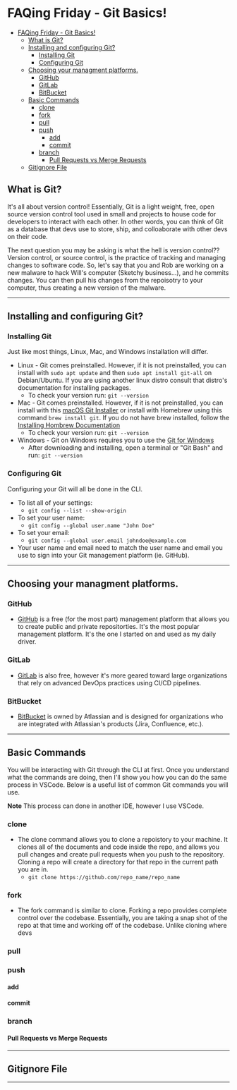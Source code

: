 # FAQing Friday - Git Basics!

- [FAQing Friday - Git Basics!](#faqing-friday---git-basics)
  - [What is Git?](#what-is-git)
  - [Installing and configuring Git?](#installing-and-configuring-git)
    - [Installing Git](#installing-git)
    - [Configuring Git](#configuring-git)
  - [Choosing your managment platforms.](#choosing-your-managment-platforms)
    - [GitHub](#github)
    - [GitLab](#gitlab)
    - [BitBucket](#bitbucket)
  - [Basic Commands](#basic-commands)
    - [clone](#clone)
    - [fork](#fork)
    - [pull](#pull)
    - [push](#push)
      - [add](#add)
      - [commit](#commit)
    - [branch](#branch)
      - [Pull Requests vs Merge Requests](#pull-requests-vs-merge-requests)
  - [Gitignore File](#gitignore-file)

## What is Git?

It's all about version control! Essentially, Git is a light weight, free, open source version control tool used in small and projects to house code for developers to interact with each other. In other words, you can think of Git as a database that devs use to store, ship, and colloaborate with other devs on their code.

The next question you may be asking is what the hell is version control?? Version control, or source control, is the practice of tracking and managing changes to software code. So, let's say that you and Rob are working on a new malware to hack Will's computer (Sketchy business...), and he commits changes. You can then pull his changes from the repoisotry to your computer, thus creating a new version of the malware.

---

## Installing and configuring Git?

### Installing Git

Just like most things, Linux, Mac, and Windows installation will differ.

 - Linux - Git comes preinstalled. However, if it is not preinstalled, you can install with ```sudo apt update``` and then ```sudo apt install git-all``` on Debian/Ubuntu. If you are using another linux distro consult that distro's documentation for installing packages.
   - To check your version run: ```git --version```
 - Mac - Git comes preinstalled.  However, if it is not preinstalled, you can install with this [macOS Git Installer](https://sourceforge.net/projects/git-osx-installer/files/git-2.23.0-intel-universal-mavericks.dmg/download?use_mirror=autoselect) or install with Homebrew using this command ```brew install git```. If you do not have brew installed, follow the [Installing Hombrew Documentation](https://docs.brew.sh/Installation)
   -  To check your version run: ```git --version```
 - Windows - Git on Windows requires you to use the [Git for Windows](https://gitforwindows.org/)
   - After downloading and installing, open a terminal or "Git Bash" and run: ```git --version```

### Configuring Git

Configuring your Git will all be done in the CLI.

- To list all of your settings:
  - ```git config --list --show-origin```
- To set your user name:
  - ```git config --global user.name "John Doe"```
- To set your email:
  - ```git config --global user.email johndoe@example.com```
- Your user name and email need to match the user name and email you use to sign into your Git management platform (ie. GitHub).

---
## Choosing your managment platforms.

### GitHub

- [GitHub](https://github.com) is a free (for the most part) management platform that allows you to create public and private repositorties. It's the most popular management platform. It's the one I started on and used as my daily driver.

### GitLab

- [GitLab](https://gitlab.com) is also free, however it's more geared toward large organizations that rely on advanced DevOps practices using CI/CD pipelines.

### BitBucket

- [BitBucket](https://bitbucket.org) is owned by Atlassian and is designed for organizations who are integrated with Atlassian's products (Jira, Confluence, etc.). 

---

## Basic Commands

You will be interacting with Git through the CLI at first. Once you understand what the commands are doing, then I'll show you how you can do the same process in VSCode. Below is a useful list of common Git commands you will use.

**Note** This process can done in another IDE, however I use VSCode.

### clone

- The clone command allows you to clone a repoistory to your machine. It clones all of the documents and code inside the repo, and allows you pull changes and create pull requests when you push to the repository. Cloning a repo will create a directory for that repo in the current path you are in.
  - ```git clone https://github.com/repo_name/repo_name```


### fork

- The fork command is similar to clone. Forking a repo provides complete control over the codebase. Essentially, you are taking a snap shot of the repo at that time and working off of the codebase. Unlike cloning where devs 
### pull
### push
#### add
#### commit
### branch
#### Pull Requests vs Merge Requests

---
## Gitignore File

---